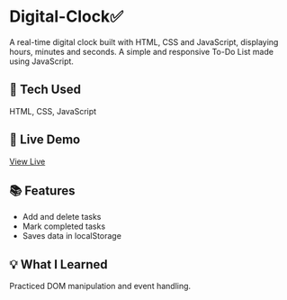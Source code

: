 # Digital-Clock✅
A real-time digital clock built with HTML, CSS and JavaScript, displaying hours, minutes and seconds.
A simple and responsive To-Do List made using JavaScript.

## 🔧 Tech Used
HTML, CSS, JavaScript

## 🚀 Live Demo
[View Live](https://yourusername.github.io/todo-app/)

## 📚 Features
- Add and delete tasks  
- Mark completed tasks  
- Saves data in localStorage  

## 💡 What I Learned
Practiced DOM manipulation and event handling.
